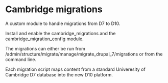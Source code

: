 # Cambridge migrations

A custom module to handle migrations from D7 to D10.

Install and enable the cambridge_migrations and the cambridge_migration_config module.

The migrations can either be run from /admin/structure/migrate/manage/migrate_drupal_7/migrations or from the command line.

Each migration script maps content from a standard Univeresity of Cambridge D7 database into the new D10 platform.